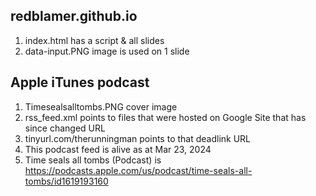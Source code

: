 ## redblamer.github.io
1. index.html has a script & all slides
2. data-input.PNG image is used on 1 slide

## Apple iTunes podcast
1. Timesealsalltombs.PNG cover image
2. rss_feed.xml points to files that were hosted on Google Site that has since changed URL
3. tinyurl.com/therunningman points to that deadlink URL
4. This podcast feed is alive as at Mar 23, 2024
5. Time seals all tombs (Podcast) is https://podcasts.apple.com/us/podcast/time-seals-all-tombs/id1619193160
